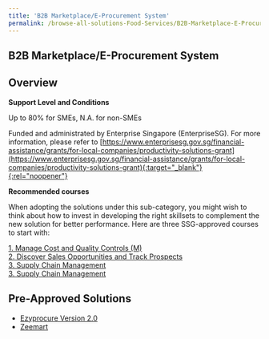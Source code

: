 ```yaml
---
title: 'B2B Marketplace/E-Procurement System'
permalink: /browse-all-solutions-Food-Services/B2B-Marketplace-E-Procurement-System
---
```


## B2B Marketplace/E-Procurement System
## Overview

**Support Level and Conditions**

Up to 80% for SMEs, N.A. for non-SMEs

Funded and administrated by Enterprise Singapore (EnterpriseSG). For more information, please refer to [https://www.enterprisesg.gov.sg/financial-assistance/grants/for-local-companies/productivity-solutions-grant](https://www.enterprisesg.gov.sg/financial-assistance/grants/for-local-companies/productivity-solutions-grant){:target="_blank"}{:rel="noopener"}

**Recommended courses**

When adopting the solutions under this sub-category, you might wish to think about how to invest in developing the right skillsets to complement the new solution for better performance. Here are three SSG-approved courses to start with:

<a href='https://courses.enterprisejobskills.gov.sg/Course_Internet/CourseDetail/Manage-Cost-Quality-Controls-M-2'  target='_blank' rel='noopener'>1. Manage Cost and Quality Controls (M)</a><br>
<a href='https://courses.enterprisejobskills.gov.sg/Course_Internet/CourseDetail/Discover-Sales-Opportunities-Track-Prospects-2'  target='_blank' rel='noopener'>2. Discover Sales Opportunities and Track Prospects</a><br>
<a href='https://courses.enterprisejobskills.gov.sg/Course_Internet/CourseDetail/Supply-Chain-Management-6'  target='_blank' rel='noopener'>3. Supply Chain Management</a><br>
<a href='https://courses.enterprisejobskills.gov.sg/Course_Internet/CourseDetail/Supply-Chain-Management-6'  target='_blank' rel='noopener'>3. Supply Chain Management</a><br>

## Pre-Approved Solutions

- <a href='/productivity-solutions-grant/solutionrepo/solution785' target='_blank'>Ezyprocure Version 2.0</a><br>
- <a href='/productivity-solutions-grant/solutionrepo/solution2034' target='_blank'>Zeemart</a><br>
